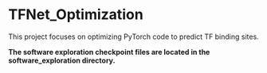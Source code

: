 # TFNet_Optimization

This project focuses on optimizing PyTorch code to predict TF binding sites.

**The software exploration checkpoint files are located in the software_exploration directory.**
